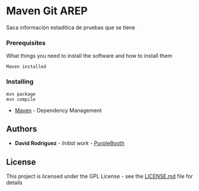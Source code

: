 # Maven Git AREP
 
Saca información estaditica de pruebas que se tiene

### Prerequisites

What things you need to install the software and how to install them

```
Maven installed
```

### Installing

```
mvn package
mvn compile
```

* [Maven](https://maven.apache.org/) - Dependency Management



## Authors

* **David Rodriguez** - *Initial work* - [PurpleBooth](https://github.com/davd62133)


## License

This project is licensed under the GPL License - see the [LICENSE.md](LICENSE.md) file for details
